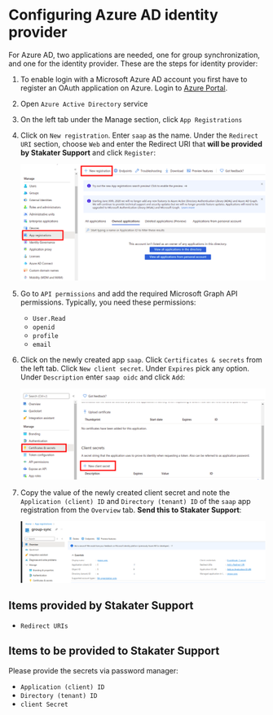 # Configuring Azure AD identity provider

For Azure AD, two applications are needed, one for group synchronization, and one for the identity provider. These are the steps for identity provider:

1. To enable login with a Microsoft Azure AD account you first have to register an OAuth application on Azure. Login to [Azure Portal](https://portal.azure.com).
1. Open `Azure Active Directory` service
1. On the left tab under the Manage section, click `App Registrations`
1. Click on `New registration`. Enter `saap` as the name. Under the `Redirect URI` section, choose `Web` and enter the Redirect URI that **will be provided by Stakater Support** and click `Register`:

    ![Azure AD](images/azure-ad.png)

1. Go to `API permissions` and add the required Microsoft Graph API permissions. Typically, you need these permissions:
    * `User.Read`
    * `openid`
    * `profile`
    * `email`
1. Click on the newly created app `saap`. Click `Certificates & secrets` from the left tab. Click `New client secret`. Under `Expires` pick any option. Under `Description` enter `saap oidc` and click `Add`:

    ![Certificates and Secrets](images/azure-ad-certificates-secrets.png)

1. Copy the value of the newly created client secret and note the `Application (client) ID` and `Directory (tenant) ID` of the `saap` app registration from the `Overview` tab. **Send this to Stakater Support**:

    ![Client-Tenant-ID](images/azure-ad-clientid-tenantid.png)

## Items provided by Stakater Support

- `Redirect URIs`

## Items to be provided to Stakater Support

Please provide the secrets via password manager:

- `Application (client) ID`
- `Directory (tenant) ID`
- `client Secret`
